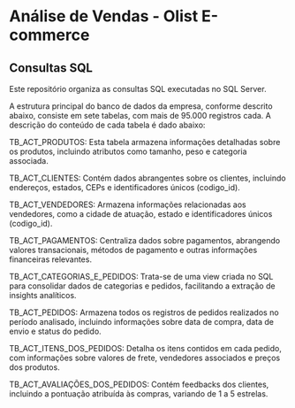 # Análise de Vendas - Olist E-commerce

## Consultas SQL

Este repositório organiza as consultas SQL executadas no SQL Server. 

A estrutura principal do banco de dados da empresa, conforme descrito abaixo, consiste em sete tabelas, com mais de 95.000 registros cada. A descrição do conteúdo de cada tabela é dado abaixo:

TB_ACT_PRODUTOS: Esta tabela armazena informações detalhadas sobre os produtos, incluindo atributos como tamanho, peso e categoria associada.

TB_ACT_CLIENTES: Contém dados abrangentes sobre os clientes, incluindo endereços, estados, CEPs e identificadores únicos (codigo_id).

TB_ACT_VENDEDORES: Armazena informações relacionadas aos vendedores, como a cidade de atuação, estado e identificadores únicos (codigo_id).

TB_ACT_PAGAMENTOS: Centraliza dados sobre pagamentos, abrangendo valores transacionais, métodos de pagamento e outras informações financeiras relevantes.

TB_ACT_CATEGORIAS_E_PEDIDOS: Trata-se de uma view criada no SQL para consolidar dados de categorias e pedidos, facilitando a extração de insights analíticos.

TB_ACT_PEDIDOS: Armazena todos os registros de pedidos realizados no período analisado, incluindo informações sobre data de compra, data de envio e status do pedido.

TB_ACT_ITENS_DOS_PEDIDOS: Detalha os itens contidos em cada pedido, com informações sobre valores de frete, vendedores associados e preços dos produtos.

TB_ACT_AVALIAÇÕES_DOS_PEDIDOS: Contém feedbacks dos clientes, incluindo a pontuação atribuída às compras, variando de 1 a 5 estrelas.
 


